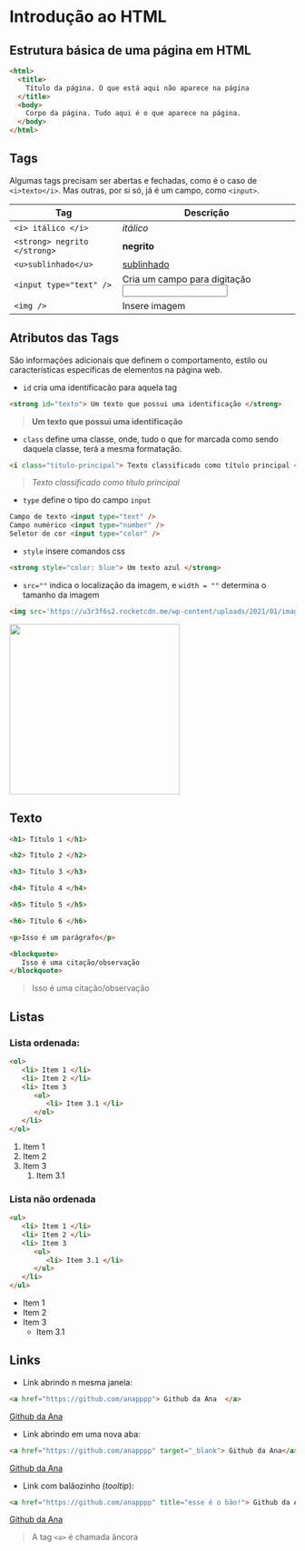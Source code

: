 # Introdução ao HTML

## Estrutura básica de uma página em HTML

```html
<html>
  <title> 
    Título da página. O que está aqui não aparece na página 
  </title>
  <body>
    Corpo da página. Tudo aqui é o que aparece na página.
  </body>
</html>
```

## Tags

Algumas tags precisam ser abertas e fechadas, como é o caso de `<i>texto</i>`. Mas outras, por si só, já é um campo, como `<input>`.

Tag | Descrição
--- | ---
`<i> itálico </i>`           | <i> itálico </i>
`<strong> negrito </strong>` | <strong> negrito </strong>
`<u>sublinhado</u>`          |  <u>sublinhado</u>
`<input type="text" />`      | Cria um campo para digitação  <input type="text" />
`<img />`   | Insere imagem


## Atributos das Tags

São informações adicionais que definem o comportamento, estilo ou características específicas de elementos na página web.

- `id` cria uma identificacão para aquela tag

```html
<strong id="texto"> Um texto que possui uma identificação </strong>
```
> <strong id="texto"> Um texto que possui uma identificação </strong>


- `class` define uma classe, onde, tudo o que for marcada como sendo daquela classe, terá a mesma formatação.

```html
<i class="titulo-principal"> Texto classificado como título principal </strong>
```

> <i class="titulo-principal"> Texto classificado como título principal </i>

- `type` define o tipo do campo `input`

```html
Campo de texto <input type="text" /> 
Campo numérico <input type="number" />
Seletor de cor <input type="color" />
```      

- `style` insere comandos css 
```html
<strong style="color: blue"> Um texto azul </strong>
```

- `src=""` indica o localização da imagem, e `width = ""` determina o tamanho da imagem 

```html
<img src='https://u3r3f6s2.rocketcdn.me/wp-content/uploads/2021/01/image-32.png' width = "300"/>
```   

<img src='https://u3r3f6s2.rocketcdn.me/wp-content/uploads/2021/01/image-32.png' width = "300"/>

## Texto

```html
<h1> Título 1 </h1>

<h2> Título 2 </h2>

<h3> Título 3 </h3>

<h4> Título 4 </h4>

<h5> Título 5 </h5>

<h6> Título 6 </h6>
```

```html
<p>Isso é um parágrafo</p>
``` 

```html
<blockquote>
   Isso é uma citação/observação
</blockquote>

```
<blockquote>
   Isso é uma citação/observação
</blockquote>

##  Listas 

### Lista ordenada:

```html
<ol> 
   <li> Item 1 </li>
   <li> Item 2 </li>
   <li> Item 3  
      <ol> 
         <li> Item 3.1 </li>
      </ol>
   </li>
</ol>
```

<ol> 
   <li> Item 1 </li>
   <li> Item 2 </li>
   <li> Item 3  
      <ol> 
         <li> Item 3.1 </li>
      </ol>
   </li>
</ol>

### Lista não ordenada

```html
<ul> 
   <li> Item 1 </li>
   <li> Item 2 </li>
   <li> Item 3  
      <ul> 
         <li> Item 3.1 </li>
      </ul>
   </li>
</ul>

```

<ul> 
   <li> Item 1 </li>
   <li> Item 2 </li>
   <li> Item 3  
      <ul> 
         <li> Item 3.1 </li>
      </ul>
   </li>
</ul>

## Links

- Link abrindo n mesma janela:
```html
<a href="https://github.com/anapppp"> Github da Ana  </a>
```

<a href="https://github.com/anapppp"> Github da Ana  </a>

- Link abrindo em uma nova aba:

```html
<a href="https://github.com/anapppp" target="_blank"> Github da Ana</a>
```

<a href="https://github.com/anapppp" target="_blank"> Github da Ana</a>

- Link com balãozinho (*tooltip*):

```html
<a href="https://github.com/anapppp" title="esse é o bão!"> Github da Ana</a>
```

<a href="https://github.com/anapppp" title="esse é o bão!"> Github da Ana</a>

> A tag `<a>` é chamada âncora

